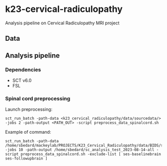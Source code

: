 # k23-cervical-radiculopathy
Analysis pipeline on Cervical Radiculopathy MRI project

## Data

## Analysis pipeline
### Dependencies

* SCT v6.0
* FSL 

### Spinal cord preprocessing

Launch preprocessing:

~~~
sct_run_batch -path-data <k23_cervical_radiculopathy/data/sourcedata/> -jobs 2 -path-output <PATH_OUT> -script preprocess_data_spinalcord.sh
~~~


Example of command:

~~~
sct_run_batch -path-data /home/sbedard/mackeylab/PROJECTS/K23_Cervical_Radiculopathy/data/BIDS/sourcedata/ -jobs 10 -path-output /home/sbedard/sc_analysis_test_2023-08-14-all -script preprocess_data_spinalcord.sh -exclude-list [ ses-baselinebrain ses-followupbrain ]
~~~
